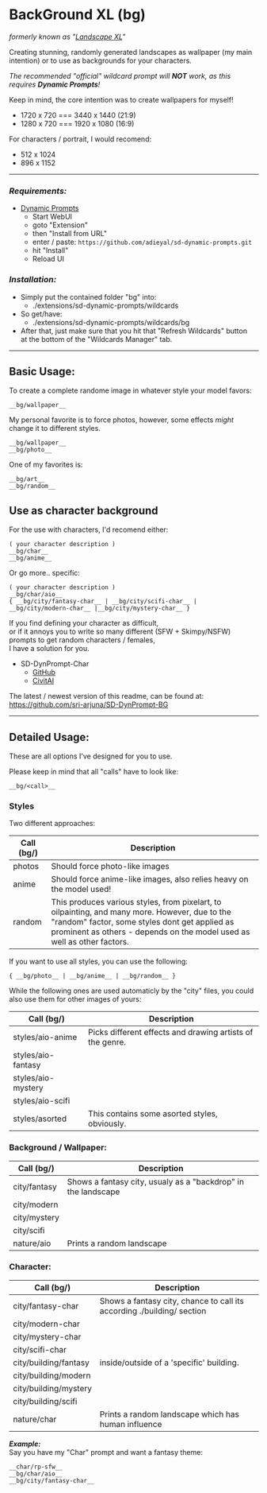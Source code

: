 # BackGround XL (bg)
*formerly known as "[Landscape XL](https://civitai.com/models/160192)"*

Creating stunning, randomly generated landscapes as wallpaper (my main intention) or to use as backgrounds for your characters.

*The recommended "official" wildcard prompt will ***___NOT___*** work, as this requires ***__Dynamic Prompts__***!*

Keep in mind, the core intention was to create wallpapers for myself!
* 1720 x 720 === 3440 x 1440 (21:9)
* 1280 x 720 === 1920 x 1080 (16:9)

For characters / portrait, I would recomend:
* 512 x 1024
* 896 x 1152

-------------------------------------------------------------------------------------

### ___Requirements:___

* [Dynamic Prompts](https://github.com/adieyal/sd-dynamic-prompts)
	* Start WebUI
	* goto "Extension"
	* then "Install from URL"
	* enter / paste: ``https://github.com/adieyal/sd-dynamic-prompts.git``
	* hit "Install"
	* Reload UI

### ___Installation:___

* Simply put the contained folder "bg" into: 
	* ./extensions/sd-dynamic-prompts/wildcards
* So get/have:
	* ./extensions/sd-dynamic-prompts/wildcards/bg
* After that, just make sure that you hit that "Refresh Wildcards" button \
	at the bottom of the "Wildcards Manager" tab.


-------------------------------------------------------------------------------------

## Basic Usage:

To create a complete randome image in whatever style your model favors:

	__bg/wallpaper__

My personal favorite is to force photos, however, some effects *might* change it to different styles.

	__bg/wallpaper__
	__bg/photo__

One of my favorites is:

	__bg/art__
	__bg/random__

## Use as character background

For the use with characters, I'd recomend either:

	( your character description )
	__bg/char__
	__bg/anime__

Or go more.. specific:

	( your character description )
	__bg/char/aio__
	{ __bg/city/fantasy-char__ | __bg/city/scifi-char__ | __bg/city/modern-char__ |__bg/city/mystery-char__ }

If you find defining your character as difficult, \
or if it annoys you to write so many different (SFW + Skimpy/NSFW) prompts to get random characters / females, \
I have a solution for you.

* SD-DynPrompt-Char 
	* [GitHub](https://github.com/sri-arjuna/SD-DynPrompt-Char)
	* [CivitAI]()

The latest / newest version of this readme, can be found at: \
https://github.com/sri-arjuna/SD-DynPrompt-BG

-------------------------------------------------------------------------------------

## Detailed Usage:

These are all options I've designed for you to use.

Please keep in mind that all "calls" have to look like:

	__bg/<call>__

### Styles

Two different approaches:

| Call (bg/)	| Description				|
|---------------|---------------------------|
| photos		| Should force photo-like images |
| anime			| Should force anime-like images, also relies heavy on the model used! |
| random 		| This produces various styles, from pixelart, to oilpainting, and many more. However, due to the "random" factor, some styles dont get applied as prominent as others - depends on the model used as well as other factors. |

If you want to use all styles, you can use the following:

	{ __bg/photo__ | __bg/anime__ | __bg/random__ }

While the following ones are used automaticly by the "city" files, you could also use them for other images of yours:

| Call (bg/)	| Description				|
|---------------|---------------------------|
| styles/aio-anime | Picks different effects and drawing artists of the genre. |
| styles/aio-fantasy 	| 	|
| styles/aio-mystery 	| 	|
| styles/aio-scifi 		| 	|
| styles/asorted 		| This contains some asorted styles, obviously.	|


### Background / Wallpaper:

| Call (bg/)	| Description				|
|---------------|---------------------------|
| city/fantasy 	| Shows a fantasy city, usualy as a "backdrop" in the landscape 		|
| city/modern 	| 		|
| city/mystery 	| 		|
| city/scifi 	| 		|
| nature/aio	| Prints a random landscape		|


### Character:

| Call (bg/)			| Description			|
|-----------------------|-----------------------|
| city/fantasy-char 	| Shows a fantasy city, chance to call its according ./building/ section 	|
| city/modern-char 		| 															|
| city/mystery-char 	| 	 														|
| city/scifi-char 		| 															|
| city/building/fantasy | inside/outside of a 'specific' building.					|
| city/building/modern 	| 															|
| city/building/mystery	| 															|
| city/building/scifi 	| 															|
| nature/char 			| Prints a random landscape which has human influence		|


___***Example:***___ \
Say you have my "Char" prompt and want a fantasy theme:

	__char/rp-sfw__
	__bg/char/aio__
	__bg/city/fantasy-char__
